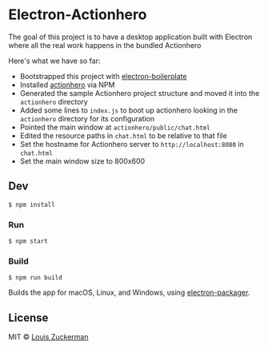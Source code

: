 # Electron-Actionhero

The goal of this project is to have a desktop application built with Electron where all the real work happens in the bundled Actionhero

Here's what we have so far:

- Bootstrapped this project with [electron-boilerplate](https://github.com/sindresorhus/electron-boilerplate)
- Installed [actionhero](http://www.actionherojs.com/) via NPM
- Generated the sample Actionhero project structure and moved it into the `actionhero` directory
- Added some lines to `index.js` to boot up actionhero looking in the `actionhero` directory for its configuration
- Pointed the main window at `actionhero/public/chat.html`
- Edited the resource paths in `chat.html` to be relative to that file
- Set the hostname for Actionhero server to `http://localhost:8080` in `chat.html`
- Set the main window size to 800x600

## Dev

```
$ npm install
```

### Run

```
$ npm start
```

### Build

```
$ npm run build
```

Builds the app for macOS, Linux, and Windows, using [electron-packager](https://github.com/electron-userland/electron-packager).


## License

MIT © [Louis Zuckerman](http://github.com/semiosis)

